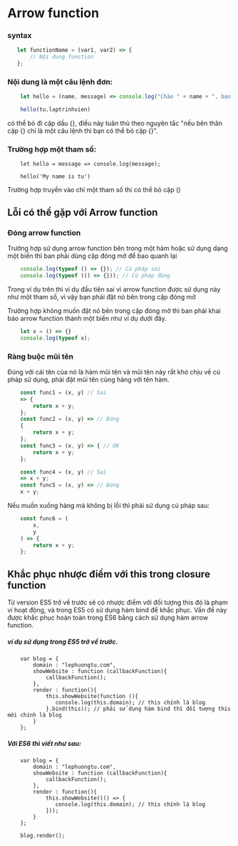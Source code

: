 # Arrow function

### syntax
```javascript
   let functionName = (var1, var2) => {
       // Nội dung function
   };
```

### Nội dung là một câu lệnh đơn:

```javascript
    let hello = (name, message) => console.log("Chào " + name + ", bạn là " + message)

    hello(tu,laptrinhvien)
```

có thể bỏ đi cặp dấu {},
điều này tuân thủ theo nguyên tắc "nếu bên thân cặp {} chỉ là một câu lệnh thì bạn có thể bỏ cặp {}".

### Trường hợp một tham số:

```
    let hello = message => console.log(message);

    hello('My name is tu')
```

Trường hợp truyền vào chỉ một tham số thì có thể bỏ cặp ()

## Lỗi có thể gặp với Arrow function

### Đóng arrow function

Trường hợp sử dụng arrow function bên trong một hàm
hoặc sử dụng dạng một biến thì ban phải dùng cặp đóng mở để bao quanh lại

```javascript
    console.log(typeof () => {}); // Cú pháp sai
    console.log(typeof (() => {})); // Cú pháp đúng
```

Trong ví dụ trên thì ví dụ đầu tiên sai vì arrow function được sử dụng này như một tham số,
vì vậy bạn phải đặt nó bên trong cặp đóng mở

Trường hợp không muốn đặt nó bên trong cặp đóng mở thì ban phải khai báo arrow function thành một biến như ví dụ dưới đây.

```javascript
    let x = () => {}
    console.log(typeof x);
```

### Ràng buộc mũi tên

Đúng với cái tên của nó là hàm mũi tên và mũi tên này rất khó chịu về cú pháp sử dụng,
phải đặt mũi tên cùng hàng với tên hàm.

```javascript
    const func1 = (x, y) // Sai
    => {
        return x + y;
    };
    const func2 = (x, y) => // Đúng
    {
        return x + y;
    };
    const func3 = (x, y) => { // OK
        return x + y;
    };

    const func4 = (x, y) // Sai
    => x + y;
    const func5 = (x, y) => // Đúng
    x + y;
```

Nếu muốn xuống hàng mà không bị lỗi thì phải sử dụng cú pháp sau:

```javascript
    const func6 = (
        x,
        y
    ) => {
        return x + y;
    };
```


## Khắc phục nhược điểm với this trong closure function

Từ version ES5 trở về trước sẽ có nhược điểm với đối tượng this đó là phạm vi hoạt động, và trong ES5
có sử dụng hàm bind để khắc phục. Vấn đề này được khắc phục hoàn toàn trong ES6 bằng cách sử dụng hàm
arrow function.


##### ví dụ sử dụng trong ES5 trở về trước.

```
    var blog = {
        domain : "lephuongtu.com",
        showWebsite : function (callbackFunction){
            callbackFunction();
        },
        render : function(){
            this.showWebsite(function (){
               console.log(this.domain); // this chính là blog
            }.bind(this)); // phải sử dụng hàm bind thì đối tượng this mới chính là blog
        }
    };
```

##### Với ES6 thì viết như sau:

```
    var blog = {
        domain : "lephuongtu.com",
        showWebsite : function (callbackFunction){
            callbackFunction();
        },
        render : function(){
            this.showWebsite((() => {
               console.log(this.domain); // this chính là blog
            }));
        }
    };

    blog.render();
```



